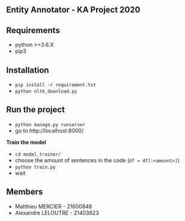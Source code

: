 **Entity Annotator - KA Project 2020**
-
**Requirements**
-
- python >=3.6.X
- pip3

**Installation**
-
- `pip install -r requirement.txt`
- `python nltk_download.py`

**Run the project**
-
- `python manage.py runserver`
- go to http://localhost:8000/

**Train the model**
- `cd model_trainer/`
- choose the amount of sentences in the code (`df = df[:<amount>]`)
- `python train.py`
- wait

**Members**
-
- Matthieu MERCIER - 21600848
- Alexandre LELOUTRE - 21403623
